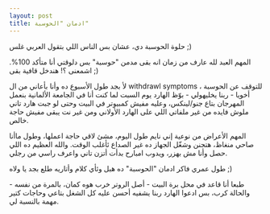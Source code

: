 ```yaml
---
layout: post
title: ادمان "الحوسبة"
---
```

حلوة الحوسبة دي، عشان بس الناس اللي بتقول العربي غلس ;)

المهم العبد لله عارف من زمان انه بقى مدمن "حوسبة" بس دلوقتي أنا متأكد 100%. اشمعنى ؟! هندخل قافية بقى ;)

لأ بجد طول الأسبوع ده وأنا بأعاني من ال withdrawl symptoms للتوقف عن الحوسبة ، أخويا - ربنا يخليهولي - بوّظ الهارد يوم السبت لما كنت أنا في الجامعة الألمانية بنعمل المهرجان بتاع جنو/لينكس، وعليه مفيش كمبيوتر في البيت وحتى لو جبت هارد تاني ملوش فايده من غير ملفاتي اللي على الهارد الأولاني ومن غير نت يبقى مفيش حاجة خالص.

المهم الأعراض من نوعية إني نايم طول اليوم، مشئ لاقي حاجة اعملها، وطول ماأنا صاحي منغاظ، هتجنن وشغّل الجهاز ده غير الصداع ئأغلب الوقت. والله العظيم ده اللي حصل وأنا مش بهزر، ويدوب امبارح بدأت أتزن تاني واعرف راسي من رجلي.

طول عمري فاكر ادمان "الحوسبة" ده هبل وئأي كلام وأتاريه طلع بجد يا ولاه ;)

طبعا أنا قاعد في محل برة البيت - أصل الروتر خرب هوه كمان، بالمرة من نفسه - والحالة كرب، بس ادعوا الهارد ربنا يشفيه أحسن عليه كل الشغل بتاعي وحاجات كتير مهمة بالنسبة لي.

